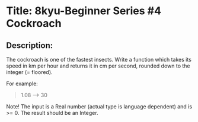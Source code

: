 # Title: 8kyu-Beginner Series #4 Cockroach

## Description:

The cockroach is one of the fastest insects. Write a function which takes its speed in km per hour and returns it in cm per second, rounded down to the integer (= floored).

For example:

> 1.08 --> 30

Note! The input is a Real number (actual type is language dependent) and is >= 0. The result should be an Integer.
